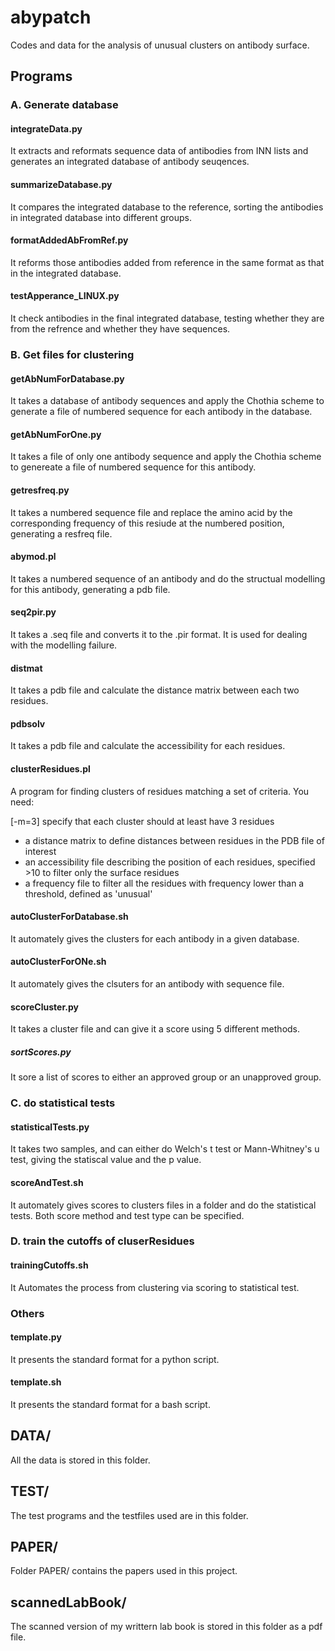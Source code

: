 abypatch
=========
Codes and data for the analysis of unusual clusters on antibody surface.


Programs
---------
### A. Generate database 
#### integrateData.py
It extracts and reformats sequence data of antibodies from INN lists and generates an integrated database of antibody seuqences. 

#### summarizeDatabase.py 
It compares the integrated database to the reference, sorting the antibodies in integrated database into different groups.

#### formatAddedAbFromRef.py
It reforms those antibodies added from reference in the same format as that in the integrated database.

#### testApperance_LINUX.py
It check antibodies in the final integrated database, testing whether they are from the refrence and whether they have sequences.


### B. Get files for clustering
#### getAbNumForDatabase.py
It takes a database of antibody sequences and apply the Chothia scheme to generate a file of numbered sequence for each antibody in the database.

#### getAbNumForOne.py
It takes a file of only one antibody sequence and apply the Chothia scheme to genereate a file of numbered sequence for this antibody.

#### getresfreq.py
It takes a numbered sequence file and replace the amino acid by the corresponding frequency of this resiude at the numbered position, generating a resfreq file.

#### abymod.pl
It takes a numbered sequence of an antibody and do the structual modelling for this antibody, generating a pdb file.

#### seq2pir.py
It takes a .seq file and converts it to the .pir format. It is used for dealing with the modelling failure.

#### distmat
It takes a pdb file and calculate the distance matrix between each two residues.

#### pdbsolv 
It takes a pdb file and calculate the accessibility for each residues.

#### clusterResidues.pl
A program for finding clusters of residues matching a set of
criteria. You need:

[-m=3] specify that each cluster should at least have 3 residues
- a distance matrix to define distances between residues in the PDB file of interest 
- an accessibility file describing the position of each residues, specified >10 to filter only the surface residues
- a frequency file to filter all the residues with frequency lower than a threshold, defined as 'unusual' 

#### autoClusterForDatabase.sh
It automately gives the clusters for each antibody in a given database.

#### autoClusterForONe.sh
It automately gives the clsuters for an antibody with sequence file.

#### scoreCluster.py
It takes a cluster file and can give it a score using 5 different methods.

##### sortScores.py
It sore a list of scores to either an approved group or an unapproved group.


### C. do statistical tests 
#### statisticalTests.py
It takes two samples, and can either do Welch's t test or Mann-Whitney's u test, giving the statiscal value and the p value.

#### scoreAndTest.sh
It automately gives scores to clusters files in a folder and do the statistical tests. Both score method and test type can be specified.


### D. train the cutoffs of cluserResidues
#### trainingCutoffs.sh
It Automates the process from clustering via scoring to statistical test.


### Others
#### template.py
It presents the standard format for a python script.

#### template.sh
It presents the standard format for a bash script.



DATA/
-----
All the data is stored in this folder.

TEST/
----
The test programs and the testfiles used are in this folder.

PAPER/
------
Folder PAPER/ contains the papers used in this project.

scannedLabBook/
---------------
The scanned version of my writtern lab book is stored in this folder as a pdf file.
